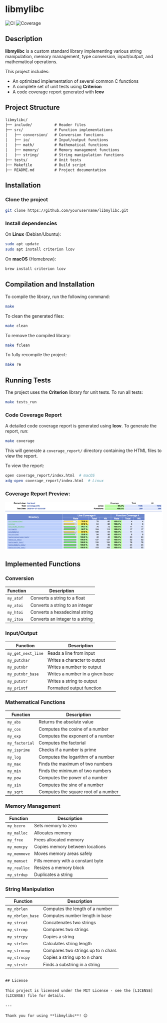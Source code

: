 # libmylibc

![CI](https://img.shields.io/badge/build-passing-brightgreen) ![Coverage](https://img.shields.io/badge/coverage-100%25-success)

## Description

**libmylibc** is a custom standard library implementing various string manipulation, memory management, type conversion, input/output, and mathematical operations.

This project includes:
- An optimized implementation of several common C functions
- A complete set of unit tests using **Criterion**
- A code coverage report generated with **lcov**

## Project Structure

```
libmylibc/
├── include/          # Header files
├── src/              # Function implementations
│   ├── conversion/   # Conversion functions
│   ├── io/           # Input/output functions
│   ├── math/         # Mathematical functions
│   ├── memory/       # Memory management functions
│   ├── string/       # String manipulation functions
├── tests/            # Unit tests
├── Makefile          # Build script
├── README.md         # Project documentation
```

## Installation

### Clone the project

```sh
git clone https://github.com/yourusername/libmylibc.git
```

### Install dependencies

On **Linux** (Debian/Ubuntu):
```sh
sudo apt update
sudo apt install criterion lcov
```

On **macOS** (Homebrew):
```sh
brew install criterion lcov
```

## Compilation and Installation

To compile the library, run the following command:

```sh
make
```

To clean the generated files:

```sh
make clean
```

To remove the compiled library:

```sh
make fclean
```

To fully recompile the project:

```sh
make re
```

## Running Tests

The project uses the **Criterion** library for unit tests. To run all tests:

```sh
make tests_run
```

### Code Coverage Report

A detailed code coverage report is generated using **lcov**. To generate the report, run:

```sh
make coverage
```

This will generate a `coverage_report/` directory containing the HTML files to view the report.

To view the report:

```sh
open coverage_report/index.html  # macOS
xdg-open coverage_report/index.html  # Linux
```

### Coverage Report Preview:

![Coverage Report](./coverage_report.png)

## Implemented Functions

### Conversion
| Function   | Description                        |
|------------|------------------------------------|
| `my_atof`  | Converts a string to a float       |
| `my_atoi`  | Converts a string to an integer    |
| `my_htoi`  | Converts a hexadecimal string      |
| `my_itoa`  | Converts an integer to a string    |

### Input/Output
| Function           | Description                       |
|-------------------|-----------------------------------|
| `my_get_next_line` | Reads a line from input           |
| `my_putchar`       | Writes a character to output      |
| `my_putnbr`        | Writes a number to output         |
| `my_putnbr_base`   | Writes a number in a given base   |
| `my_putstr`        | Writes a string to output         |
| `my_printf`        | Formatted output function         |

### Mathematical Functions
| Function       | Description                          |
|---------------|--------------------------------------|
| `my_abs`       | Returns the absolute value           |
| `my_cos`       | Computes the cosine of a number      |
| `my_exp`       | Computes the exponent of a number    |
| `my_factorial` | Computes the factorial               |
| `my_isprime`   | Checks if a number is prime          |
| `my_log`       | Computes the logarithm of a number   |
| `my_max`       | Finds the maximum of two numbers     |
| `my_min`       | Finds the minimum of two numbers     |
| `my_pow`       | Computes the power of a number       |
| `my_sin`       | Computes the sine of a number        |
| `my_sqrt`      | Computes the square root of a number |

### Memory Management
| Function    | Description                        |
|-------------|------------------------------------|
| `my_bzero`  | Sets memory to zero                |
| `my_malloc` | Allocates memory                   |
| `my_free`   | Frees allocated memory             |
| `my_memcpy` | Copies memory between locations    |
| `my_memmove`| Moves memory areas safely          |
| `my_memset` | Fills memory with a constant byte   |
| `my_realloc`| Resizes a memory block              |
| `my_strdup` | Duplicates a string                 |

### String Manipulation
| Function         | Description                         |
|-----------------|-------------------------------------|
| `my_nbrlen`      | Computes the length of a number     |
| `my_nbrlen_base` | Computes number length in base      |
| `my_strcat`      | Concatenates two strings            |
| `my_strcmp`      | Compares two strings                |
| `my_strcpy`      | Copies a string                     |
| `my_strlen`      | Calculates string length            |
| `my_strncmp`     | Compares two strings up to n chars  |
| `my_strncpy`     | Copies a string up to n chars       |
| `my_strstr`      | Finds a substring in a string       |
```

## License

This project is licensed under the MIT License - see the [LICENSE](LICENSE) file for details.

---

Thank you for using **libmylibc**! 😊


